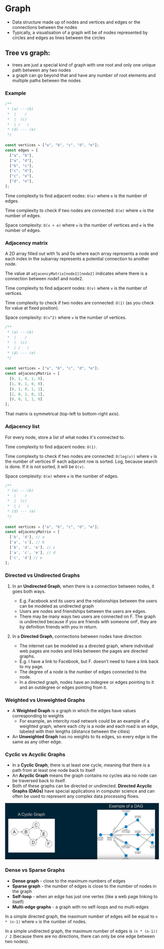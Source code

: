 # Graph

 - Data structure made up of nodes and vertices and edges or the connections between the nodes
 - Typically, a visualisation of a graph will be of nodes represented by circles and edges as lines between the circles

## Tree vs graph:
 - trees are just a special kind of graph with one root and only one unique path between any two nodes
 - a graph can go beyond that and have any number of root elements and multiple paths between the nodes

### Example

```js
/**
 * (a) ---(b)
 *  |    /
 *  |  (c)
 *  | /   \
 * (d) --- (e)
 */

const vertices = ["a", "b", "c", "d", "e"];
const edges = [
  ["a", "b"],
  ["a", "d"],
  ["b", "c"],
  ["c", "d"],
  ["c", "e"],
  ["d", "e"],
];
```

Time complexity to find adjacent nodes: `O(e)` where `e` is the number of edges.

Time complexity to check if two nodes are connected: `O(e)` where `e` is the number of edges.

Space complexity: `O(v + e)` where `v` is the number of vertices and `e` is the number of edges.

### Adjacency matrix

A 2D array filled out with 1s and 0s where each array represents a node and each index in the subarray represents a potential connection to another node.

The value at `adjacencyMatrix[node1][node2]` indicates where there is a connection between node1 and node2.

Time complexity to find adjacent nodes: `O(v)` where `v` is the number of vertices.

Time complexity to check if two nodes are connected: `O(1)` (as you check for value at fixed position).

Space complexity: `O(v^2)` where `v` is the number of vertices.

```js
/**
 * (a) ---(b)
 *  |    /
 *  |  (c)
 *  | /   \
 * (d) --- (e)
 */

const vertices = ["a", "b", "c", "d", "e"];
const adjacencyMatrix = [
  [0, 1, 0, 1, 0],
  [1, 0, 1, 0, 0],
  [0, 1, 0, 1, 1],
  [1, 0, 1, 0, 1],
  [0, 0, 1, 1, 0]
];
```

That matrix is symmetrical (top-left to bottom-right axis). 

### Adjacency list

For every node, store a list of what nodes it's connected to.

Time complexity to find adjacent nodes: `O(1)`.

Time complexity to check if two nodes are connected: `O(log(v))` where `v` is the number of vertices IF each adjacent row is sorted. Log, because search is done.
If it is not sorted, it will be `O(v)`.

Space complexity: `O(e)` where `e` is the number of edges.

```js
/**
 * (a) ---(b)
 *  |    /
 *  |  (c)
 *  | /   \
 * (d) --- (e)
 */

const vertices = ["a", "b", "c", "d", "e"];
const adjacencyMatrix = [
  ['b', 'd'], // a
  ['a', 'c'], // b
  ['b', 'd', 'e'], // c
  ['a', 'c', 'e'], // d
  ['c', 'd'] // e 
];
```

### Directed vs Undirected Graphs

1. In an **Undirected Graph**, when there is a connection between nodes, it goes both ways.
 
   - E.g. Facebook and its users and the relationships between the users can be modeled as undirected graph
   - Users are nodes and friendships between the users are edges.
   - There may be many ways two users are connected on F. The graph is undirected because if you are friends with someone onF, they are by definition friends with you in return.

2. In a **Directed Graph**, connections between nodes have direction

   - The internet can be modeled as a directed graph, where individual web pages are nodes and links between the pages are directed graphs.
   - E.g. I have a link to Facebook, but F. doesn't need to have a link back to my page.
   - The degree of a node is the number of edges connected to the node. 
   - In a directed graph, nodes have an indegree or edges pointing to it and an outdegree or edges pointing from it.
   
### Weighted vs Unweighted Graphs

 - A **Weighted Graph** is a graph in which the edges have values corresponding to weights
   - For example, an intercity road network could be an example of a weighted graph, where each city is a node and each road is an edge, labeled with their lengths (distance between the cities)
 - An **Unweighted Graph** has no weights to its edges, so every edge is the same as any other edge.

### Cyclic vs Acyclic Graphs

 - In a **Cyclic Graph**, there is at least one cycle, meaning that there is a path from at least one node back to itself
 - An **Acyclic Graph** means the graph contains no cycles aka no node can be traversed back to itself.
 - Both of these graphs can be directed or undirected. **Directed Acyclic Graphs (DAGs)** have special applications in computer science and can often be used to represent any complex data processing flows.
 
<img src="cyclic-and-dag-graphs.png" />

### Dense vs Sparse Graphs

 - **Dense graph** - close to the maximum numbers of edges
 - **Sparse graph** - the number of edges is close to the number of nodes in the graph
 - **Self-loop** - when an edge has just one vertex (like a web page linking to itself)
 - **Multi-edge graphs** - a graph with no self-loops and no multi-edges

In a simple directed graph, the maximum number of edges will be equal to `n * (n-1)` where `n` is the number of nodes.

In a simple undirected graph, the maximum number of edges is `(n * (n-1)) / 2` (because there are no directions, there can only be one edge between two nodes).
